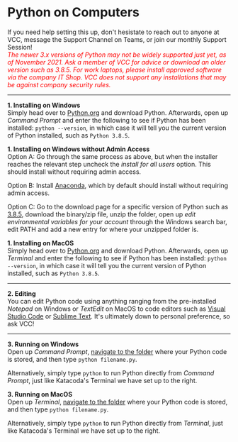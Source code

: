 # Python on Computers
If you need help setting this up, don't hesistate to reach out to anyone at VCC, message the Support Channel on Teams, or join our monthly Support Session!
<br><span style="color:red">*The newer 3.x versions of Python may not be widely supported just yet, as of November 2021. Ask a member of VCC for advice or download an older version such as 3.8.5.*</span> 
<span style="color:red">*For work laptops, please install approved software via the company IT Shop. VCC does not support any installations that may be against company security rules.*</span>

<hr>

**1. Installing on Windows**<br>
Simply head over to [Python.org](https://www.python.org/) and download Python. Afterwards, open up *Command Prompt* and enter the following to see if Python has been installed: `python --version`, in which case it will tell you the current version of Python installed, such as `Python 3.8.5`.

**1. Installing on Windows without Admin Access**<br>
Option A: Go through the same process as above, but when the installer reaches the relevant step uncheck the *install for all users* option. This should install without requiring admin access.

Option B: Install [Anaconda](https://www.anaconda.com/), which by default should install without requiring admin access.

Option C: Go to the download page for a specific version of Python such as [3.8.5](https://www.python.org/downloads/release/python-385/), download the binary/zip file, unzip the folder, open up *edit environmental variables for your account* through the Windows search bar, edit PATH and add a new entry for where your unzipped folder is.

**1. Installing on MacOS**<br>
Simply head over to [Python.org](https://www.python.org/) and download Python. Afterwards, open up *Terminal* and enter the following to see if Python has been installed: `python --version`, in which case it will tell you the current version of Python installed, such as `Python 3.8.5`.

<hr>

**2. Editing**<br>
You can edit Python code using anything ranging from the pre-installed *Notepad* on Windows or *TextEdit* on MacOS to code editors such as [Visual Studio Code](https://code.visualstudio.com) or [Sublime Text](https://www.sublimetext.com/download). It's ultimately down to personal preference, so ask VCC!

<hr>

**3. Running on Windows**<br>
Open up *Command Prompt*, [navigate to the folder](https://www.howtogeek.com/659411/how-to-change-directories-in-command-prompt-on-windows-10/) where your Python code is stored, and then type `python filename.py`.

Alternatively, simply type `python` to run Python directly from *Command Prompt*, just like Katacoda's Terminal we have set up to the right.

**3. Running on MacOS**<br>
Open up *Terminal*, [navigate to the folder](https://www.maketecheasier.com/run-python-script-in-mac/) where your Python code is stored, and then type `python filename.py`.

Alternatively, simply type `python` to run Python directly from *Terminal*, just like Katacoda's Terminal we have set up to the right.
